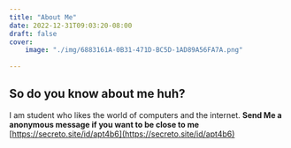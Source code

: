 ```yaml
---
title: "About Me"
date: 2022-12-31T09:03:20-08:00
draft: false
cover:
    image: "./img/6883161A-0B31-471D-BC5D-1AD89A56FA7A.png"
 
---
```

## So do you know about me huh?

I am student who likes the world of computers and the internet.
**Send Me a anonymous message if you want to be close to me**
[https://secreto.site/id/apt4b6](https://secreto.site/id/apt4b6)

